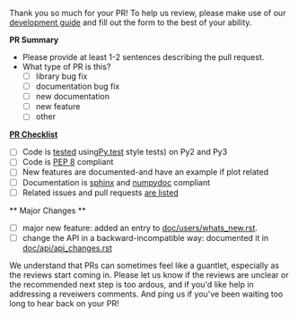 Thank you so much for your PR! To help us review, please make use of our 
[development guide](http://matplotlib.org/devel/index.html) and fill out the form to the best of your ability. 

**PR Summary**

- Please provide at least 1-2 sentences describing the pull request. 
- What type of PR is this?
    - [ ] library bug fix 
    - [ ] documentation bug fix
    - [ ] new documentation
    - [ ] new feature
    - [ ] other

**[PR Checklist](http://matplotlib.org/devel/coding_guide.html#pull-request-checklist)**
- [ ] Code is [tested](http://matplotlib.org/devel/testing.html#testing) using[Py.test](https://docs.pytest.org/en/latest/) style tests) on Py2 and Py3
- [ ] Code is [PEP 8](https://www.python.org/dev/peps/pep-0008/) compliant 
- [ ] New features are documented-and have an example if plot related
- [ ] Documentation is [sphinx](http://matplotlib.org/devdocs/devel/documenting_mpl.html) and [numpydoc](https://github.com/numpy/numpy/blob/master/doc/HOWTO_DOCUMENT.rst.txt) compliant
- [ ] Related issues and pull requests [are listed](https://help.github.com/articles/autolinked-references-and-urls/)

** Major Changes **
- [ ] major new feature: added an entry to [doc/users/whats_new.rst](https://github.com/matplotlib/matplotlib/tree/master/doc/users/whats_new).
- [ ] change the API in a backward-incompatible way: documented it in [doc/api/api_changes.rst](https://github.com/matplotlib/matplotlib/tree/master/doc/api/api_changes)

We understand that PRs can sometimes feel like a guantlet, especially as the reviews start coming in. Please let us know 
if the reviews are unclear or the recommended next step is too ardous, and if you'd like help in addressing a reveiwers 
comments. And ping us if you've been waiting too long to hear back on your PR!
